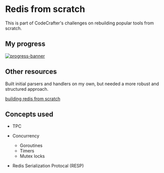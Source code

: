 # Redis from scratch

This is part of CodeCrafter's challenges on rebuilding popular tools from scratch.

## My progress

[![progress-banner](https://backend.codecrafters.io/progress/redis/d6baf7da-a325-4220-8aa9-8b2a53dc1722)](https://app.codecrafters.io/users/pongpatapee)

## Other resources

Built initial parsers and handlers on my own, but needed a more robust and structured approach.

[building redis from scratch](https://www.build-redis-from-scratch.dev/en/introduction)

## Concepts used

- TPC
- Concurrency

  - Goroutines
  - Timers
  - Mutex locks

- Redis Serialization Protocal (RESP)
